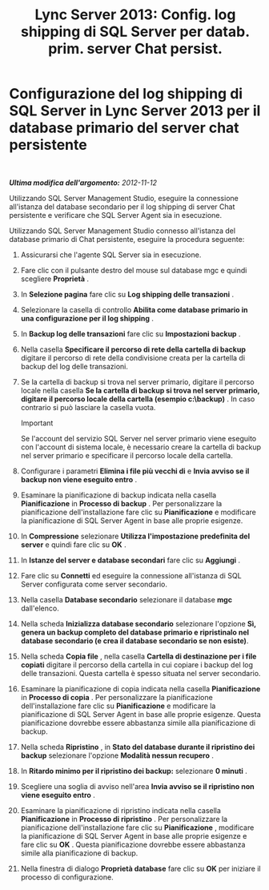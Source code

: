 ﻿---
title: "Lync Server 2013: Config. log shipping di SQL Server per datab. prim. server Chat persist."
TOCTitle: Configurazione del log shipping di SQL Server per il database primario del server chat persistente
ms:assetid: 088ea1c2-d592-4a11-b3b8-f1e2f8beae93
ms:mtpsurl: https://technet.microsoft.com/it-it/library/JJ204653(v=OCS.15)
ms:contentKeyID: 49299600
ms.date: 08/24/2015
mtps_version: v=OCS.15
ms.translationtype: HT
---

# Configurazione del log shipping di SQL Server in Lync Server 2013 per il database primario del server chat persistente

 

_**Ultima modifica dell'argomento:** 2012-11-12_

Utilizzando SQL Server Management Studio, eseguire la connessione all'istanza del database secondario per il log shipping di server Chat persistente e verificare che SQL Server Agent sia in esecuzione.

Utilizzando SQL Server Management Studio connesso all'istanza del database primario di Chat persistente, eseguire la procedura seguente:

1.  Assicurarsi che l'agente SQL Server sia in esecuzione.

2.  Fare clic con il pulsante destro del mouse sul database mgc e quindi scegliere **Proprietà** .

3.  In **Selezione pagina** fare clic su **Log shipping delle transazioni** .

4.  Selezionare la casella di controllo **Abilita come database primario in una configurazione per il log shipping** .

5.  In **Backup log delle transazioni** fare clic su **Impostazioni backup** .

6.  Nella casella **Specificare il percorso di rete della cartella di backup** digitare il percorso di rete della condivisione creata per la cartella di backup del log delle transazioni.

7.  Se la cartella di backup si trova nel server primario, digitare il percorso locale nella casella **Se la cartella di backup si trova nel server primario, digitare il percorso locale della cartella (esempio c:\\backup)** . In caso contrario si può lasciare la casella vuota.
    
    > [!IMPORTANT]  
    > Se l'account del servizio SQL Server nel server primario viene eseguito con l'account di sistema locale, è necessario creare la cartella di backup nel server primario e specificare il percorso locale della cartella.

8.  Configurare i parametri **Elimina i file più vecchi di** e **Invia avviso se il backup non viene eseguito entro** .

9.  Esaminare la pianificazione di backup indicata nella casella **Pianificazione** in **Processo di backup** . Per personalizzare la pianificazione dell'installazione fare clic su **Pianificazione** e modificare la pianificazione di SQL Server Agent in base alle proprie esigenze.

10. In **Compressione** selezionare **Utilizza l'impostazione predefinita del server** e quindi fare clic su **OK** .

11. In **Istanze del server e database secondari** fare clic su **Aggiungi** .

12. Fare clic su **Connetti** ed eseguire la connessione all'istanza di SQL Server configurata come server secondario.

13. Nella casella **Database secondario** selezionare il database **mgc** dall'elenco.

14. Nella scheda **Inizializza database secondario** selezionare l'opzione **Sì, genera un backup completo del database primario e ripristinalo nel database secondario (e crea il database secondario se non esiste)**.

15. Nella scheda **Copia file** , nella casella **Cartella di destinazione per i file copiati** digitare il percorso della cartella in cui copiare i backup del log delle transazioni. Questa cartella è spesso situata nel server secondario.

16. Esaminare la pianificazione di copia indicata nella casella **Pianificazione** in **Processo di copia** . Per personalizzare la pianificazione dell'installazione fare clic su **Pianificazione** e modificare la pianificazione di SQL Server Agent in base alle proprie esigenze. Questa pianificazione dovrebbe essere abbastanza simile alla pianificazione di backup.

17. Nella scheda **Ripristino** , in **Stato del database durante il ripristino dei backup** selezionare l'opzione **Modalità nessun recupero** .

18. In **Ritardo minimo per il ripristino dei backup:** selezionare **0 minuti** .

19. Scegliere una soglia di avviso nell'area **Invia avviso se il ripristino non viene eseguito entro** .

20. Esaminare la pianificazione di ripristino indicata nella casella **Pianificazione** in **Processo di ripristino** . Per personalizzare la pianificazione dell'installazione fare clic su **Pianificazione** , modificare la pianificazione di SQL Server Agent in base alle proprie esigenze e fare clic su **OK** . Questa pianificazione dovrebbe essere abbastanza simile alla pianificazione di backup.

21. Nella finestra di dialogo **Proprietà database** fare clic su **OK** per iniziare il processo di configurazione.

